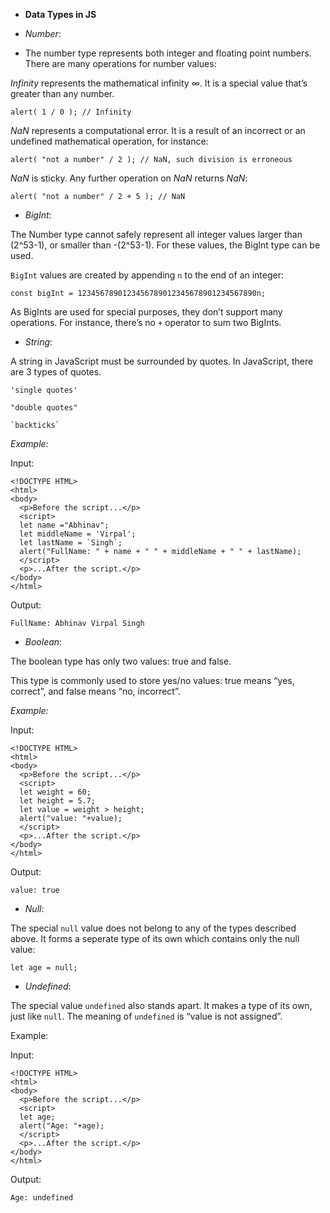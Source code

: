 - **Data Types in JS**

- *Number*:

- The number type represents both integer and floating point numbers. There are many operations for number values:

*Infinity* represents the mathematical infinity ∞. It is a special value that’s greater than any number.

```
alert( 1 / 0 ); // Infinity
```

*NaN* represents a computational error. It is a result of an incorrect or an undefined mathematical operation, for instance:

```
alert( "not a number" / 2 ); // NaN, such division is erroneous
```

*NaN* is sticky. Any further operation on *NaN* returns *NaN*:

```
alert( "not a number" / 2 + 5 ); // NaN
```

- *BigInt*:

The Number type cannot safely represent all integer values larger than (2^53-1), or smaller than -(2^53-1). For these values, the BigInt type can be used.

```BigInt``` values are created by appending ```n``` to the end of an integer:

```
const bigInt = 1234567890123456789012345678901234567890n;
```

As BigInts are used for special purposes, they don’t support many operations. For instance, there’s no ```+``` operator to sum two BigInts.

- *String*:

A string in JavaScript must be surrounded by quotes. In JavaScript, there are 3 types of quotes.

```'single quotes'```

```"double quotes"```

``` `backticks` ```

*Example:*

Input:
```
<!DOCTYPE HTML>
<html>
<body>
  <p>Before the script...</p>
  <script>
  let name ="Abhinav";
  let middleName = 'Virpal';
  let lastName = `Singh`;
  alert("FullName: " + name + " " + middleName + " " + lastName);
  </script>  
  <p>...After the script.</p>
</body>
</html>
```

Output:
```
FullName: Abhinav Virpal Singh
```

- *Boolean*:

The boolean type has only two values: true and false.

This type is commonly used to store yes/no values: true means “yes, correct”, and false means “no, incorrect”.

*Example:*

Input:
```
<!DOCTYPE HTML>
<html>
<body>
  <p>Before the script...</p>
  <script>
  let weight = 60;
  let height = 5.7;
  let value = weight > height;
  alert("value: "+value);
  </script>  
  <p>...After the script.</p>
</body>
</html>
```

Output:
```
value: true
```

- *Null*:

The special ```null``` value does not belong to any of the types described above. It forms a seperate type of its own which contains only the null value:

```let age = null;```

- *Undefined*:

The special value ```undefined``` also stands apart. It makes a type of its own, just like ```null```. The meaning of ```undefined``` is “value is not assigned”.

Example:

Input:
```
<!DOCTYPE HTML>
<html>
<body>
  <p>Before the script...</p>
  <script>
  let age;
  alert("Age: "+age);
  </script>  
  <p>...After the script.</p>
</body>
</html>
```

Output:
```
Age: undefined
```
